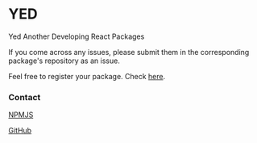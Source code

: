 # YED
Yed Another Developing React Packages

If you come across any issues, please submit them in the corresponding package's repository as an issue.

Feel free to register your package. Check [here](https://github.com/yedapp/Registration).

### Contact

[NPMJS](https://npmjs.org/org/yedapp)

[GitHub](https://github.com/yedapp)
